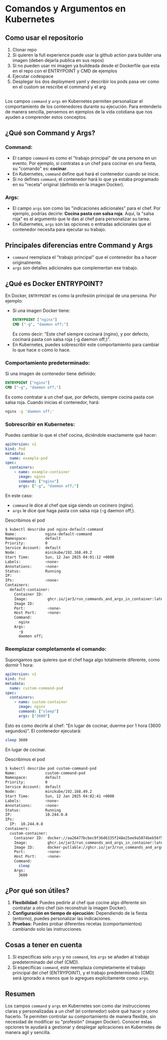 # Comandos y Argumentos en Kubernetes

## Como usar el repositorio
1) Clonar repo
2) Si quieren la full experience puede usar la github action para builder una imagen (deben dejarla publica en sus repos)
3) Si no pueden usar mi imagen ya buildeada desde el Dockerfile que esta en el repo con el ENTRYPOINT y CMD de ejemplos
4) Ejecutar codespace
5) Desplegar los dos deployment yaml y describir los pods pasa ver como en el custom se rescribe el command y el arg
##

Los campos `command` y `args` en Kubernetes permiten personalizar el comportamiento de los contenedores durante su ejecución. Para entenderlo de manera sencilla, pensemos en ejemplos de la vida cotidiana que nos ayuden a comprender estos conceptos.

## ¿Qué son Command y Args?

### Command:
- El campo `command` es como el "trabajo principal" de una persona en un evento. Por ejemplo, si contratas a un chef para cocinar en una fiesta, su "comando" es: **cocinar**.
- En Kubernetes, `command` define qué hará el contenedor cuando se inicie.
- Si no defines `command`, el contenedor hará lo que ya estaba programado en su "receta" original (definido en la imagen Docker).

### Args:
- El campo `args` son como las "indicaciones adicionales" para el chef. Por ejemplo, podrías decirle: **Cocina pasta con salsa roja**. Aquí, la "salsa roja" es el argumento que le das al chef para personalizar su tarea.
- En Kubernetes, `args` son las opciones o entradas adicionales que el contenedor necesita para ejecutar su trabajo.

## Principales diferencias entre Command y Args
- `command` reemplaza el "trabajo principal" que el contenedor iba a hacer originalmente.
- `args` son detalles adicionales que complementan ese trabajo.

## ¿Qué es Docker ENTRYPOINT?
En Docker, `ENTRYPOINT` es como la profesión principal de una persona. Por ejemplo:
- Si una imagen Docker tiene:
  ```dockerfile
  ENTRYPOINT ["nginx"]
  CMD ["-g", "daemon off;"]
  ```
  Es como decir: "Este chef siempre cocinará (nginx), y por defecto, cocinará pasta con salsa roja (-g daemon off;)".
- En Kubernetes, puedes sobrescribir este comportamiento para cambiar lo que hace o cómo lo hace.

### Comportamiento predeterminado:
Si una imagen de contenedor tiene definido:
```dockerfile
ENTRYPOINT ["nginx"]
CMD ["-g", "daemon off;"]
```
Es como contratar a un chef que, por defecto, siempre cocina pasta con salsa roja.
Cuando inicias el contenedor, hará:
```bash
nginx -g 'daemon off;'
```

### Sobrescribir en Kubernetes:
Puedes cambiar lo que el chef cocina, diciéndole exactamente qué hacer:
```yaml
apiVersion: v1
kind: Pod
metadata:
  name: example-pod
spec:
  containers:
    - name: example-container
      image: nginx
      command: ["nginx"]
      args: ["-g", "daemon off;"]
```
En este caso:
- `command` le dice al chef que siga siendo un cocinero (nginx).
- `args` le dice que haga pasta con salsa roja (-g daemon off;).

Describimos el pod
```bash
$ kubectl describe pod nginx-default-command
Name:             nginx-default-command
Namespace:        default
Priority:         0
Service Account:  default
Node:             minikube/192.168.49.2
Start Time:       Sun, 12 Jan 2025 04:01:12 +0000
Labels:           <none>
Annotations:      <none>
Status:           Running
IP:               
IPs:              <none>
Containers:
  default-container:
    Container ID:  
    Image:         ghcr.io/jar3/run_commands_and_args_in_container:latest
    Image ID:      
    Port:          <none>
    Host Port:     <none>
    Command:
      nginx
    Args:
      -g
      daemon off;
```

### Reemplazar completamente el comando:
Supongamos que quieres que el chef haga algo totalmente diferente, como dormir 1 hora:
```yaml
apiVersion: v1
kind: Pod
metadata:
  name: custom-command-pod
spec:
  containers:
    - name: custom-container
      image: nginx
      command: ["sleep"]
      args: ["3600"]
```
Esto es como decirle al chef: "En lugar de cocinar, duerme por 1 hora (3600 segundos)".
El contenedor ejecutará:
```bash
sleep 3600
```
En lugar de cocinar.

Describimos el pod 
```bash
$ kubectl describe pod custom-command-pod
Name:             custom-command-pod
Namespace:        default
Priority:         0
Service Account:  default
Node:             minikube/192.168.49.2
Start Time:       Sun, 12 Jan 2025 04:02:41 +0000
Labels:           <none>
Annotations:      <none>
Status:           Running
IP:               10.244.0.8
IPs:
  IP:  10.244.0.8
Containers:
  custom-container:
    Container ID:  docker://aa26477bcbec9f36d6335f248e25ee9a5074beb56f5ce6ef83e85dbcfbc95d79
    Image:         ghcr.io/jar3/run_commands_and_args_in_container:latest
    Image ID:      docker-pullable://ghcr.io/jar3/run_commands_and_args_in_container@sha256:aa6272b89ddd60b5d4014c44fbf3c25d6c74f41ed47a8fcfebc3a83ff77c3d11
    Port:          <none>
    Host Port:     <none>
    Command:
      sleep
    Args:
      3600
```
## ¿Por qué son útiles?
1. **Flexibilidad:** Puedes pedirle al chef que cocine algo diferente sin contratar a otro chef (sin reconstruir la imagen Docker).
2. **Configuración en tiempo de ejecución:** Dependiendo de la fiesta (entorno), puedes personalizar las indicaciones.
3. **Pruebas:** Puedes probar diferentes recetas (comportamientos) cambiando solo las instrucciones.

## Cosas a tener en cuenta
1. Si especificas solo `args` y no `command`, los `args` se añaden al trabajo predeterminado del chef (CMD).
2. Si especificas `command`, este reemplaza completamente el trabajo principal del chef (ENTRYPOINT), y el trabajo predeterminado (CMD) será ignorado a menos que lo agregues explícitamente como `args`.

## Resumen
Los campos `command` y `args` en Kubernetes son como dar instrucciones claras y personalizadas a un chef (el contenedor) sobre qué hacer y cómo hacerlo. Te permiten controlar su comportamiento de manera flexible, sin necesidad de modificar su "profesión" (imagen Docker). Conocer estas opciones te ayudará a gestionar y desplegar aplicaciones en Kubernetes de manera agil y sencilla.




